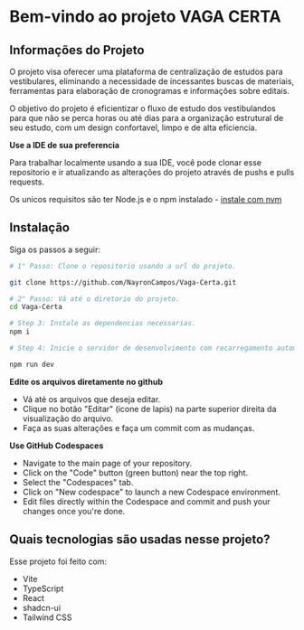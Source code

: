 # Bem-vindo ao projeto VAGA CERTA 

## Informações do Projeto

O projeto visa oferecer uma plataforma de centralização de estudos para vestibulares, eliminando a necessidade de incessantes buscas de materiais, ferramentas para elaboração de cronogramas e informações sobre editais.

O objetivo do projeto é eficientizar o fluxo de estudo dos vestibulandos para que não se perca horas ou até dias para a organização estrutural de seu estudo, com um design confortavel, limpo e de alta eficiencia.

**Use a IDE de sua preferencia**

Para trabalhar localmente usando a sua IDE, você pode clonar esse repositorio e ir atualizando as alterações do projeto através de pushs e pulls requests.

Os unicos requisitos são ter Node.js e o npm instalado - [instale com nvm](https://github.com/nvm-sh/nvm#installing-and-updating)


## Instalação

Siga os passos a seguir:

```sh
# 1° Passo: Clone o repositorio usando a url do projeto.

git clone https://github.com/NayronCampos/Vaga-Certa.git

# 2° Passo: Vá até o diretorio do projeto.
cd Vaga-Certa

# Step 3: Instale as dependencias necessarias.
npm i

# Step 4: Inicie o servidor de desenvolvimento com recarregamento automatico e pre-visualização instantanea.

npm run dev
```

**Edite os arquivos diretamente no github**

- Vá até os arquivos que deseja editar.
- Clique no botão "Editar" (icone de lapis) na parte superior direita da visualização do arquivo.
- Faça as suas alterações e faça um commit com as mudanças.

**Use GitHub Codespaces**

- Navigate to the main page of your repository.
- Click on the "Code" button (green button) near the top right.
- Select the "Codespaces" tab.
- Click on "New codespace" to launch a new Codespace environment.
- Edit files directly within the Codespace and commit and push your changes once you're done.

## Quais tecnologias são usadas nesse projeto?

Esse projeto foi feito com:

- Vite
- TypeScript
- React
- shadcn-ui
- Tailwind CSS